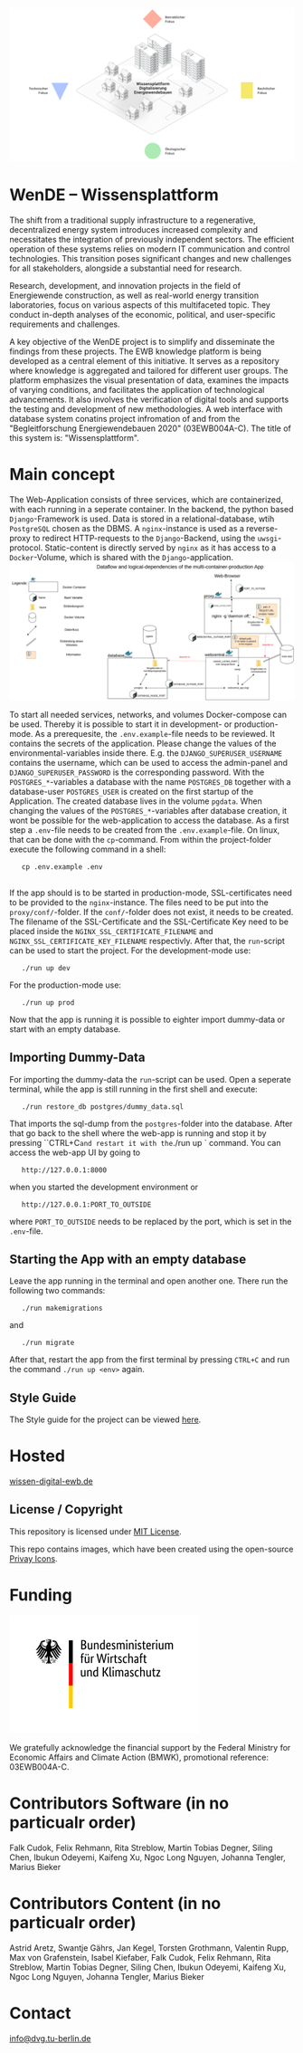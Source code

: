 <p align="center">
  <img src="img/wissensplattformLogo.png" width="700">
</p>

# WenDE – Wissensplattform 

The shift from a traditional supply infrastructure to a regenerative, decentralized energy system introduces increased complexity and necessitates the integration of previously independent sectors. The efficient operation of these systems relies on modern IT communication and control technologies. This transition poses significant changes and new challenges for all stakeholders, alongside a substantial need for research.

Research, development, and innovation projects in the field of Energiewende construction, as well as real-world energy transition laboratories, focus on various aspects of this multifaceted topic. They conduct in-depth analyses of the economic, political, and user-specific requirements and challenges.

A key objective of the WenDE project is to simplify and disseminate the findings from these projects. The EWB knowledge platform is being developed as a central element of this initiative. It serves as a repository where knowledge is aggregated and tailored for different user groups. The platform emphasizes the visual presentation of data, examines the impacts of varying conditions, and facilitates the application of technological advancements. It also involves the verification of digital tools and supports the testing and development of new methodologies.
A web interface with database system conatins project infromation of and from the "Begleitforschung Energiewendebauen 2020" (03EWB004A-C). The title of this system is: "Wissensplattform".

# Main concept

The Web-Application consists of three services, which are containerized, with each running in a seperate container. In the backend, the python based `Django`-Framework is used. Data is stored in a relational-database, wtih `PostgreSQL` chosen as the DBMS. A `nginx`-instance is used as a reverse-proxy to redirect HTTP-requests to the `Django`-Backend, using the `uwsgi`-protocol. Static-content is directly served by `nginx` as it has access to a `Docker`-Volume, which is shared with the `Django`-application.
![Structure of the Project](./img/dockerComposeDeploymentStructure.png)

To start all needed services, networks, and volumes Docker-compose can be used. Thereby it is possible to start it in development- or production-mode. As a prerequesite, the `.env.example`-file needs to be reviewed. It contains the secrets of the application. Please change the values of the environmental-variables inside there. E.g. the `DJANGO_SUPERUSER_USERNAME` contains the username, which can be used to access the admin-panel and `DJANGO_SUPERUSER_PASSWORD` is the corresponding password. With the `POSTGRES_*`-variables a database with the name `POSTGRES_DB` together with a database-user `POSTGRES_USER` is created on the first startup of the Application. The created database lives in the volume `pgdata`. When changing the values of the `POSTGRES_*`-variables after database creation, it wont be possible for the web-application to access the database. 
As a first step a `.env`-file needs to be created from the `.env.example`-file. On linux, that can be done with the `cp`-command. From within the project-folder execute the following command in a shell:

```
   cp .env.example .env
   
```

If the app should is to be started in production-mode, SSL-certificates need to be provided to the `nginx`-instance. The files need to be put into the `proxy/conf/`-folder. If the `conf/`-folder does not exist, it needs to be created. The filename of the SSL-Certificate and the SSL-Certificate Key need to be placed inside the `NGINX_SSL_CERTIFICATE_FILENAME` and `NGINX_SSL_CERTIFICATE_KEY_FILENAME` respectivly. 
After that, the `run`-script can be used to start the project. For the development-mode use:

```
   ./run up dev
```

For the production-mode use:

```
   ./run up prod
```

Now that the app is running it is possible to eighter import dummy-data or start with an empty database.

## Importing Dummy-Data

For importing the dummy-data the `run`-script can be used. Open a seperate terminal, while the app is still running in the first shell and execute:

```
   ./run restore_db postgres/dummy_data.sql
```

That imports the sql-dump from the `postgres`-folder into the database. After that go back to the shell where the web-app is running and stop it by pressing ``CTRL+C` and restart it with the `./run up <env>` command. You can access the web-app UI by going to 

```
   http://127.0.0.1:8000
```
when you started the development environment or 

```
   http://127.0.0.1:PORT_TO_OUTSIDE
```

where `PORT_TO_OUTSIDE` needs to be replaced by the port, which is set in the `.env`-file.

## Starting the App with an empty database

Leave the app running in the terminal and open another one. There run the following two commands:

```
   ./run makemigrations
```

and 

```
   ./run migrate
```

After that, restart the app from the first terminal by pressing `CTRL+C` and run the command `./run up <env>` again.

## Style Guide

The Style guide for the project can be viewed [here](./styleGuide.md).

# Hosted 

[wissen-digital-ewb.de](https://wissen-digital-ewb.de)

## License / Copyright

This repository is licensed under [MIT License](LICENSE). 

This repo contains images, which have been created using the open-source [Privay Icons](https://github.com/Privacy-Icons/Privacy-Icons).


# Funding
![Alt text](./img/BMWi_Logo_2021.svg)

We gratefully acknowledge the financial support by the Federal Ministry for Economic Affairs and Climate Action (BMWK), promotional reference: 03EWB004A-C.

# Contributors Software (in no particualr order)

Falk Cudok, Felix Rehmann, Rita Streblow, Martin Tobias Degner, Siling Chen, Ibukun Odeyemi, Kaifeng Xu, Ngoc Long Nguyen, Johanna Tengler, Marius Bieker

# Contributors Content (in no particualr order)

Astrid Aretz, Swantje Gährs, Jan Kegel, Torsten Grothmann, Valentin Rupp, Max von Grafenstein, Isabel Kiefaber, Falk Cudok, Felix Rehmann, Rita Streblow, Martin Tobias Degner, Siling Chen, Ibukun Odeyemi, Kaifeng Xu, Ngoc Long Nguyen, Johanna Tengler, Marius Bieker

# Contact

[info@dvg.tu-berlin.de](mailto:info@dvg.tu-berlin.de)


